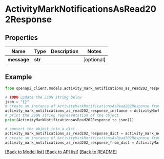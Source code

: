 # ActivityMarkNotificationsAsRead202Response


## Properties

Name | Type | Description | Notes
------------ | ------------- | ------------- | -------------
**message** | **str** |  | [optional] 

## Example

```python
from openapi_client.models.activity_mark_notifications_as_read202_response import ActivityMarkNotificationsAsRead202Response

# TODO update the JSON string below
json = "{}"
# create an instance of ActivityMarkNotificationsAsRead202Response from a JSON string
activity_mark_notifications_as_read202_response_instance = ActivityMarkNotificationsAsRead202Response.from_json(json)
# print the JSON string representation of the object
print(ActivityMarkNotificationsAsRead202Response.to_json())

# convert the object into a dict
activity_mark_notifications_as_read202_response_dict = activity_mark_notifications_as_read202_response_instance.to_dict()
# create an instance of ActivityMarkNotificationsAsRead202Response from a dict
activity_mark_notifications_as_read202_response_from_dict = ActivityMarkNotificationsAsRead202Response.from_dict(activity_mark_notifications_as_read202_response_dict)
```
[[Back to Model list]](../README.md#documentation-for-models) [[Back to API list]](../README.md#documentation-for-api-endpoints) [[Back to README]](../README.md)


